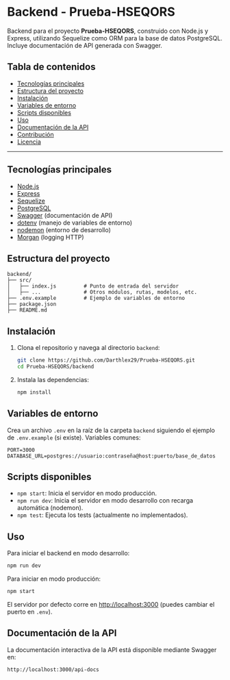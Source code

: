 # Backend - Prueba-HSEQORS

Backend para el proyecto **Prueba-HSEQORS**, construido con Node.js y Express, utilizando Sequelize como ORM para la base de datos PostgreSQL. Incluye documentación de API generada con Swagger.

## Tabla de contenidos

- [Tecnologías principales](#tecnologías-principales)
- [Estructura del proyecto](#estructura-del-proyecto)
- [Instalación](#instalación)
- [Variables de entorno](#variables-de-entorno)
- [Scripts disponibles](#scripts-disponibles)
- [Uso](#uso)
- [Documentación de la API](#documentación-de-la-api)
- [Contribución](#contribución)
- [Licencia](#licencia)

---

## Tecnologías principales

- [Node.js](https://nodejs.org/)
- [Express](https://expressjs.com/)
- [Sequelize](https://sequelize.org/)
- [PostgreSQL](https://www.postgresql.org/)
- [Swagger](https://swagger.io/) (documentación de API)
- [dotenv](https://github.com/motdotla/dotenv) (manejo de variables de entorno)
- [nodemon](https://nodemon.io/) (entorno de desarrollo)
- [Morgan](https://github.com/expressjs/morgan) (logging HTTP)

## Estructura del proyecto

```
backend/
├── src/
│   ├── index.js         # Punto de entrada del servidor
│   ├── ...              # Otros módulos, rutas, modelos, etc.
├── .env.example         # Ejemplo de variables de entorno
├── package.json
├── README.md
```

## Instalación

1. Clona el repositorio y navega al directorio `backend`:

   ```bash
   git clone https://github.com/Darthlex29/Prueba-HSEQORS.git
   cd Prueba-HSEQORS/backend
   ```

2. Instala las dependencias:

   ```bash
   npm install
   ```

## Variables de entorno

Crea un archivo `.env` en la raíz de la carpeta `backend` siguiendo el ejemplo de `.env.example` (si existe). Variables comunes:

```
PORT=3000
DATABASE_URL=postgres://usuario:contraseña@host:puerto/base_de_datos
```

## Scripts disponibles

- `npm start`: Inicia el servidor en modo producción.
- `npm run dev`: Inicia el servidor en modo desarrollo con recarga automática (nodemon).
- `npm test`: Ejecuta los tests (actualmente no implementados).

## Uso

Para iniciar el backend en modo desarrollo:

```bash
npm run dev
```

Para iniciar en modo producción:

```bash
npm start
```

El servidor por defecto corre en [http://localhost:3000](http://localhost:3000) (puedes cambiar el puerto en `.env`).

## Documentación de la API

La documentación interactiva de la API está disponible mediante Swagger en:

```
http://localhost:3000/api-docs
```